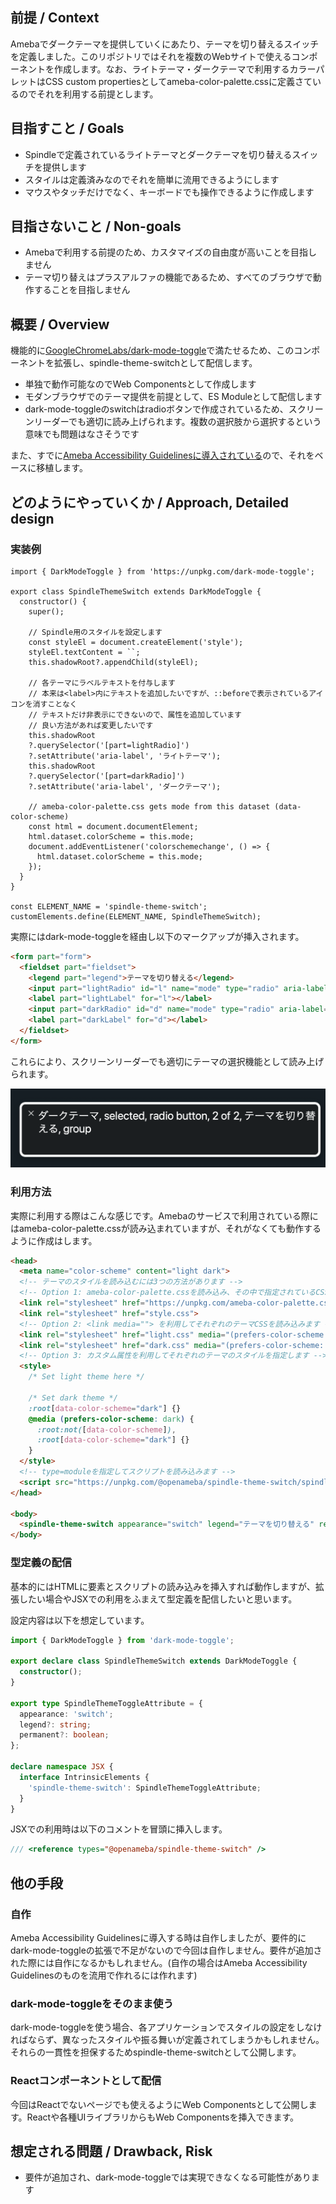 ## 前提 / Context

Amebaでダークテーマを提供していくにあたり、テーマを切り替えるスイッチを定義しました。このリポジトリではそれを複数のWebサイトで使えるコンポーネントを作成します。なお、ライトテーマ・ダークテーマで利用するカラーパレットはCSS custom propertiesとしてameba-color-palette.cssに定義さているのでそれを利用する前提とします。

## 目指すこと / Goals

- Spindleで定義されているライトテーマとダークテーマを切り替えるスイッチを提供します
- スタイルは定義済みなのでそれを簡単に流用できるようにします
- マウスやタッチだけでなく、キーボードでも操作できるように作成します

## 目指さないこと / Non-goals

- Amebaで利用する前提のため、カスタマイズの自由度が高いことを目指しません
- テーマ切り替えはプラスアルファの機能であるため、すべてのブラウザで動作することを目指しません

## 概要 / Overview

機能的に[GoogleChromeLabs/dark-mode-toggle](https://github.com/GoogleChromeLabs/dark-mode-toggle)で満たせるため、このコンポーネントを拡張し、spindle-theme-switchとして配信します。

- 単独で動作可能なのでWeb Componentsとして作成します
- モダンブラウザでのテーマ提供を前提として、ES Moduleとして配信します
- dark-mode-toggleのswitchはradioボタンで作成されているため、スクリーンリーダーでも適切に読み上げられます。複数の選択肢から選択するという意味でも問題はなさそうです

また、すでに[Ameba Accessibility Guidelinesに導入されている](https://github.com/openameba/a11y-guidelines/pull/223)ので、それをベースに移植します。

## どのようにやっていくか / Approach, Detailed design

### 実装例

```tsx
import { DarkModeToggle } from 'https://unpkg.com/dark-mode-toggle';

export class SpindleThemeSwitch extends DarkModeToggle {
  constructor() {
    super();

    // Spindle用のスタイルを設定します
    const styleEl = document.createElement('style');
    styleEl.textContent = ``;
    this.shadowRoot?.appendChild(styleEl);

    // 各テーマにラベルテキストを付与します
    // 本来は<label>内にテキストを追加したいですが、::beforeで表示されているアイコンを消すことなく
    // テキストだけ非表示にできないので、属性を追加しています
    // 良い方法があれば変更したいです
    this.shadowRoot
    ?.querySelector('[part=lightRadio]')
    ?.setAttribute('aria-label', 'ライトテーマ');
    this.shadowRoot
    ?.querySelector('[part=darkRadio]')
    ?.setAttribute('aria-label', 'ダークテーマ');

    // ameba-color-palette.css gets mode from this dataset (data-color-scheme)
    const html = document.documentElement;
    html.dataset.colorScheme = this.mode;
    document.addEventListener('colorschemechange', () => {
      html.dataset.colorScheme = this.mode;
    });
  }
}

const ELEMENT_NAME = 'spindle-theme-switch';
customElements.define(ELEMENT_NAME, SpindleThemeSwitch);
```

実際にはdark-mode-toggleを経由し以下のマークアップが挿入されます。

```html
<form part="form">
  <fieldset part="fieldset">
    <legend part="legend">テーマを切り替える</legend>
    <input part="lightRadio" id="l" name="mode" type="radio" aria-label="ライトテーマ">
    <label part="lightLabel" for="l"></label>
    <input part="darkRadio" id="d" name="mode" type="radio" aria-label="ダークテーマ">
    <label part="darkLabel" for="d"></label>
  </fieldset>
</form>
```

これらにより、スクリーンリーダーでも適切にテーマの選択機能として読み上げられます。

![Voice Overでspindle-theme-switchを読み上げた例。以下のように読み上げられる。ダークテーマ, selected, radio button, 2 of 2, テーマを切り替える, group](./voice-over.png)

### 利用方法

実際に利用する際はこんな感じです。Amebaのサービスで利用されている際にはameba-color-palette.cssが読み込まれていますが、それがなくても動作するように作成はします。

```html
<head>
  <meta name="color-scheme" content="light dark">
  <!-- テーマのスタイルを読み込むには3つの方法があります -->
  <!-- Option 1: ameba-color-palette.cssを読み込み、その中で指定されているCSSカスタムプロパティを利用します -->
  <link rel="stylesheet" href="https://unpkg.com/ameba-color-palette.css/ameba-color-palette.css">
  <link rel="stylesheet" href="style.css">
  <!-- Option 2: <link media=""> を利用してそれぞれのテーマCSSを読み込みます -->
  <link rel="stylesheet" href="light.css" media="(prefers-color-scheme: light)">
  <link rel="stylesheet" href="dark.css" media="(prefers-color-scheme: dark)">
  <!-- Option 3: カスタム属性を利用してそれぞれのテーマのスタイルを指定します -->
  <style>
    /* Set light theme here */

    /* Set dark theme */
    :root[data-color-scheme="dark"] {}
    @media (prefers-color-scheme: dark) {
      :root:not([data-color-scheme]),
      :root[data-color-scheme="dark"] {}
    }
  </style>
  <!-- type=moduleを指定してスクリプトを読み込みます -->
  <script src="https://unpkg.com/@openameba/spindle-theme-switch/spindle-theme-switch.js" type="module"></script>
</head>

<body>
  <spindle-theme-switch appearance="switch" legend="テーマを切り替える" remember></spindle-theme-switch>
</body>
```

### 型定義の配信

基本的にはHTMLに要素とスクリプトの読み込みを挿入すれば動作しますが、拡張したい場合やJSXでの利用をふまえて型定義を配信したいと思います。

設定内容は以下を想定しています。

```typescript
import { DarkModeToggle } from 'dark-mode-toggle';

export declare class SpindleThemeSwitch extends DarkModeToggle {
  constructor();
}

export type SpindleThemeToggleAttribute = {
  appearance: 'switch';
  legend?: string;
  permanent?: boolean;
};

declare namespace JSX {
  interface IntrinsicElements {
    'spindle-theme-switch': SpindleThemeToggleAttribute;
  }
}
```

JSXでの利用時は以下のコメントを冒頭に挿入します。

```typescript
/// <reference types="@openameba/spindle-theme-switch" />
```

## 他の手段

### 自作

Ameba Accessibility Guidelinesに導入する時は自作しましたが、要件的にdark-mode-toggleの拡張で不足がないので今回は自作しません。要件が追加された際には自作になるかもしれません。(自作の場合はAmeba Accessibility Guidelinesのものを流用で作れるには作れます)

### dark-mode-toggleをそのまま使う

dark-mode-toggleを使う場合、各アプリケーションでスタイルの設定をしなければならず、異なったスタイルや振る舞いが定義されてしまうかもしれません。それらの一貫性を担保するためspindle-theme-switchとして公開します。

### Reactコンポーネントとして配信

今回はReactでないページでも使えるようにWeb Componentsとして公開します。Reactや各種UIライブラリからもWeb Componentsを挿入できます。

## 想定される問題 / Drawback, Risk

- 要件が追加され、dark-mode-toggleでは実現できなくなる可能性があります
